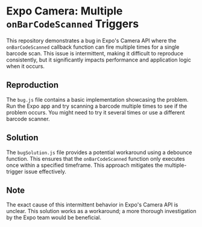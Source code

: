 # Expo Camera: Multiple `onBarCodeScanned` Triggers

This repository demonstrates a bug in Expo's Camera API where the `onBarCodeScanned` callback function can fire multiple times for a single barcode scan. This issue is intermittent, making it difficult to reproduce consistently, but it significantly impacts performance and application logic when it occurs.

## Reproduction

The `bug.js` file contains a basic implementation showcasing the problem.  Run the Expo app and try scanning a barcode multiple times to see if the problem occurs.  You might need to try it several times or use a different barcode scanner.

## Solution

The `bugSolution.js` file provides a potential workaround using a debounce function. This ensures that the `onBarCodeScanned` function only executes once within a specified timeframe.  This approach mitigates the multiple-trigger issue effectively.

## Note

The exact cause of this intermittent behavior in Expo's Camera API is unclear. This solution works as a workaround; a more thorough investigation by the Expo team would be beneficial.